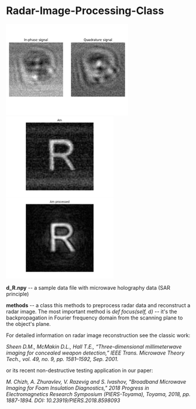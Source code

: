 # Radar-Image-Processing-Class
<p float="left">
<img src = "https://github.com/Ritchizh/Radar-Image-Processing-Class/blob/master/imgs_for_readme/Figure_1.png" height = 250>
<img src = "https://github.com/Ritchizh/Radar-Image-Processing-Class/blob/master/imgs_for_readme/Figure_2.png" height = 220>
<img src = "https://github.com/Ritchizh/Radar-Image-Processing-Class/blob/master/imgs_for_readme/Figure_3.png" height = 220>
</p>

**d_R.npy** -- a sample data file with microwave holography data (SAR principle)

**methods** -- a class this methods to preprocess radar data and reconstruct a radar image.
The most important method is _def focus(self, d)_ -- it's the backpropagation in Fourier frequency domain from the scanning plane to the object's plane.

For detailed information on radar image reconstruction see the classic work:

_Sheen D.M., McMakin D.L., Hall T.E., “Three-dimensional millimeterwave imaging for concealed weapon detection,” IEEE Trans.
Microwave Theory Tech., vol. 49, no. 9, pp. 1581–1592, Sep. 2001._

or its recent non-destructive testing application in our paper:

_M. Chizh, A. Zhuravlev, V. Razevig and S. Ivashov, "Broadband Microwave Imaging for Foam Insulation Diagnostics," 2018 Progress in Electromagnetics Research Symposium (PIERS-Toyama), Toyama, 2018, pp. 1887-1894. DOI: 10.23919/PIERS.2018.8598093_
